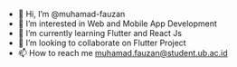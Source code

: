 - 👋 Hi, I’m @muhamad-fauzan
- 👀 I’m interested in Web and Mobile App Development
- 🌱 I’m currently learning Flutter and React Js
- 💞️ I’m looking to collaborate on Flutter Project
- 📫 How to reach me muhamad.fauzan@student.ub.ac.id

<!---
muhamad-fauzan/muhamad-fauzan is a ✨ special ✨ repository because its `README.md` (this file) appears on your GitHub profile.
You can click the Preview link to take a look at your changes.
--->
